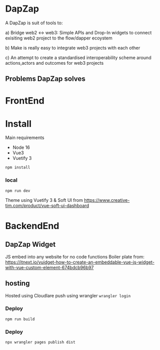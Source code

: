 # DapZap

A DapZap is suit of tools to:

a) Bridge web2 <-> web3:
Simple APIs and Drop-In widgets to connect exisiting web2 project to the flow/dapper ecoystem

b) Make is really easy to integrate web3 projects with each other

c) An attempt to create a standardised interoperability scheme around actions,actors and outcomes for web3 projects

## Problems DapZap solves

# FrontEnd

# Install

Main requirements

- Node 16
- Vue3
- Vuetify 3

`npm install`

### local

`npm run dev`

Theme using Vuetify 3 & Soft UI from https://www.creative-tim.com/product/vue-soft-ui-dashboard

# BackendEnd

## DapZap Widget

JS embed into any website for no code functions
Boiler plate
from: https://itnext.io/vuidget-how-to-create-an-embeddable-vue-js-widget-with-vue-custom-element-674bdcb96b97

## hosting

Hosted using Cloudlare push using wrangler
`wrangler login`

### Deploy

`npm run build`

### Deploy

`npx wrangler pages publish dist`

